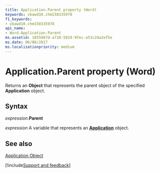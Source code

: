 ```yaml
---
title: Application.Parent property (Word)
keywords: vbawd10.chm158335978
f1_keywords:
- vbawd10.chm158335978
api_name:
- Word.Application.Parent
ms.assetid: 1855987d-a710-5919-9fec-a53c24a2ef5e
ms.date: 06/08/2017
ms.localizationpriority: medium
---
```



# Application.Parent property (Word)

Returns an **Object** that represents the parent object of the specified **Application** object.


## Syntax

_expression_.**Parent**

_expression_ A variable that represents an **[Application](Word.Application.md)** object. 


## See also


[Application Object](Word.Application.md)

[!include[Support and feedback](~/includes/feedback-boilerplate.md)]